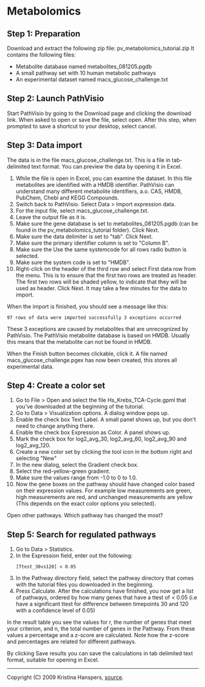 # Metabolomics

## Step 1: Preparation

Download and extract the following zip file:  pv_metabolomics_tutorial.zip It contains the following files:

* Metabolite database named metabolites_081205.pgdb
* A small pathway set with 10 human metabolic pathways
* An experimental dataset named macs_glucose_challenge.txt

## Step 2: Launch PathVisio
Start PathVisio by going to the  Download page and clicking the download link. When asked to open or save the file, select open. After this step, when prompted to save a shortcut to your desktop, select cancel.

## Step 3: Data import
The data is in the file macs_glucose_challenge.txt. This is a file in tab-delimited text format. You can preview the data by opening it in Excel.

1. While the file is open in Excel, you can examine the dataset. In this file metabolites are identified with a HMDB identifier. PathVisio can understand many different metabolite identifiers, a.o. CAS, HMDB, PubChem, Chebi and KEGG Compounds.
2. Switch back to PathVisio. Select Data > Import expression data.
3. For the input file, select macs_glucose_challenge.txt.
4. Leave the output file as it is.
5. Make sure the gene database is set to metabolites_081205.pgdb (can be found in the pv_metabolomics_tutorial folder). Click Next.
6. Make sure the data delimiter is set to "tab". Click Next.
7. Make sure the primary identifier column is set to "Column B".
8. Make sure the Use the same systemcode for all rows radio button is selected.
9. Make sure the system code is set to "HMDB".
10. Right-click on the header of the third row and select First data row from the menu. This is to ensure that the first two rows are treated as header. The first two rows will be shaded yellow, to indicate that they will be used as header. Click Next. It may take a few minutes for the data to import.

When the import is finished, you should see a message like this:

```
97 rows of data were imported successfully 3 exceptions occurred
```

These 3 exceptions are caused by metabolites that are unrecognized by PathVisio. The PathVisio metabolite database is based on HMDB. Usually this means that the metabolite can not be found in HMDB.

When the Finish button becomes clickable, click it. A file named macs_glucose_challenge.pgex has now been created, this stores all experimental data.

## Step 4: Create a color set

1. Go to File > Open and select the file Hs_Krebs_TCA-Cycle.gpml that you've downloaded at the beginning of the tutorial.
2. Go to Data > Visualization options. A dialog window pops up.
3. Enable the check box Text Label. A small panel shows up, but you don't need to change anything there.
4. Enable the check box Expression as Color. A panel shows up.
5. Mark the check box for log2_avg_30, log2_avg_60, log2_avg_90 and log2_avg_120.
6. Create a new color set by clicking the tool icon in the bottom right and selecting "New"
7. In the new dialog, select the Gradient check box.
8. Select the red-yellow-green gradient.
9. Make sure the values range from -1.0 to 0 to 1.0.
10. Now the gene boxes on the pathway should have changed color based on their expression values. For example low measurements are green, high measurements are red, and unchanged measurements are yellow (This depends on the exact color options you selected).

Open other pathways. Which pathway has changed the most?

## Step 5: Search for regulated pathways

1. Go to Data > Statistics.
2. In the Expression field, enter out the following:
   ```
   [Ttest_30vs120] < 0.05
   ```
3. In the Pathway directory field, select the pathway directory that comes with the tutorial files you downloaded in the beginning.
4. Press Calculate.
After the calculations have finished, you now get a list of pathways, ordered by how many genes that have a ttest of < 0.05 (i.e have a significant ttest for difference between timepoints 30 and 120 with a confidence level of 0.05)

In the result table you see the values for r, the number of genes that meet your criterion, and n, the total number of genes in the Pathway. From these values a percentage and a z-score are calculated. Note how the z-score and percentages are related for different pathways.

By clicking Save results you can save the calculations in tab delimited text format, suitable for opening in Excel.

---
Copyright (C) 2009 Kristina Hanspers, [source](http://developers.pathvisio.org/wiki/MetabolomicsTutorial).

